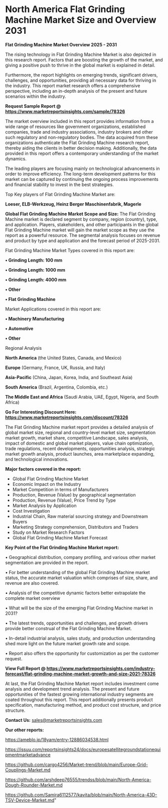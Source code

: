 # North America Flat Grinding Machine Market Size and Overview 2031

<Strong> Flat Grinding Machine Market Overview 2025 - 2031</strong>

The rising technology in Flat Grinding Machine Market is also depicted in this research report. Factors that are boosting the growth of the market, and giving a positive push to thrive in the global market is explained in detail.

Furthermore, the report highlights on emerging trends, significant drivers, challenges, and opportunities, providing all necessary data for thriving in the industry. This report market research offers a comprehensive perspective, including an in-depth analysis of the present and future scenarios within the industry.

<strong>Request Sample Report @ <a href=https://www.marketreportsinsights.com/sample/78326>https://www.marketreportsinsights.com/sample/78326</a></strong>

The market overview included in this report provides information from a wide range of resources like government organizations, established companies, trade and industry associations, industry brokers and other such regulatory and non-regulatory bodies. The data acquired from these organizations authenticate the Flat Grinding Machine research report, thereby aiding the clients in better decision making. Additionally, the data provided in this report offers a contemporary understanding of the market dynamics.

The leading players are focusing mainly on technological advancements in order to improve efficiency. The long-term development patterns for this market can be captured by continuing the ongoing process improvements and financial stability to invest in the best strategies.

Top Key players of Flat Grinding Machine Market are:

<strong>Loeser, ELB-Werkzeug, Heinz Berger Maschinenfabrik, Magerle</strong>

<strong><b>Global Flat Grinding Machine Market Scope and Size:</b></strong>
The Flat Grinding Machine market is declared segment by company, region (country), type, and application. Players, stakeholders, and other participants in the global Flat Grinding Machine market will gain the market scope as they use the report as a powerful resource. The segmental analysis focuses on revenue and product by type and application and the forecast period of 2025-2031.

Flat Grinding Machine Market Types covered in this report are:

<strong>• Grinding Length: 100 mm

• Grinding Length: 1000 mm

• Grinding Length: 4000 mm

• Other

• Flat Grinding Machine</strong>

Market Applications covered in this report are:

<strong>• Machinery Manufacturing

• Automotive

• Other</strong> 

Regional Analysis

<strong>North America</strong> (the United States, Canada, and Mexico)

<strong>Europe</strong> (Germany, France, UK, Russia, and Italy)

<strong>Asia-Pacific</strong> (China, Japan, Korea, India, and Southeast Asia)

<strong>South America</strong> (Brazil, Argentina, Colombia, etc.)

<strong>The Middle East and Africa</strong> (Saudi Arabia, UAE, Egypt, Nigeria, and South Africa)

<strong>Go For Interesting Discount Here: <a href=https://www.marketreportsinsights.com/discount/78326>https://www.marketreportsinsights.com/discount/78326</a></strong>

The Flat Grinding Machine market report provides a detailed analysis of global market size, regional and country-level market size, segmentation market growth, market share, competitive Landscape, sales analysis, impact of domestic and global market players, value chain optimization, trade regulations, recent developments, opportunities analysis, strategic market growth analysis, product launches, area marketplace expanding, and technological innovations.

<strong><b>Major factors covered in the report:</b></strong>
<ul>
  <li>Global Flat Grinding Machine Market </li>
  <li>Economic Impact on the Industry</li>
  <li>Market Competition in terms of Manufacturers</li>
  <li>Production, Revenue (Value) by geographical segmentation</li>
  <li>Production, Revenue (Value), Price Trend by Type</li>
  <li>Market Analysis by Application</li>
  <li>Cost Investigation</li>
  <li>Industrial Chain, Raw material sourcing strategy and Downstream Buyers</li>
  <li>Marketing Strategy comprehension, Distributors and Traders</li>
  <li>Study on Market Research Factors</li>
  <li>Global Flat Grinding Machine Market Forecast</li>
</ul>

<strong><b>Key Point of the Flat Grinding Machine Market report:</b></strong>

• Geographical distribution, company profiling, and various other market segmentation are provided in the report.

• For better understanding of the global Flat Grinding Machine market status, the accurate market valuation which comprises of size, share, and revenue are also covered.

• Analysis of the competitive dynamic factors better extrapolate the complete market overview

• What will be the size of the emerging Flat Grinding Machine market in 2031?

• The latest trends, opportunities and challenges, and growth drivers provide better construal of the Flat Grinding Machine Market.

• In-detail industrial analysis, sales study, and production understanding shed more light on the future market growth rate and scope.

• Report also offers the opportunity for customization as per the customer request.

<strong><b>View Full Report @ <a href=https://www.marketreportsinsights.com/industry-forecast/flat-grinding-machine-market-growth-and-size-2021-78326>https://www.marketreportsinsights.com/industry-forecast/flat-grinding-machine-market-growth-and-size-2021-78326</a></b></strong>


At last, the Flat Grinding Machine Market report includes investment come analysis and development trend analysis. The present and future opportunities of the fastest growing international industry segments are coated throughout this report. This report additionally presents product specification, manufacturing method, and product cost structure, and price structure.

<strong>Contact Us:</strong>
sales@marketreportsinsights.com

<strong>Our other reports:</strong>

<a href=https://ameblo.jp/18yam/entry-12886034538.html>https://ameblo.jp/18yam/entry-12886034538.html</a>

<a href=https://issuu.com/reportsinsights24/docs/europesatellitegroundstationequipmentmarketadvance>https://issuu.com/reportsinsights24/docs/europesatellitegroundstationequipmentmarketadvance</a>

<a href=https://github.com/cargo4256/Market-trend/blob/main/Europe-Grid-Couplings-Market.md>https://github.com/cargo4256/Market-trend/blob/main/Europe-Grid-Couplings-Market.md</a>

<a href=https://github.com/arshdeep76555/trendss/blob/main/North-America-Dough-Rounder-Market.md>https://github.com/arshdeep76555/trendss/blob/main/North-America-Dough-Rounder-Market.md</a>

<a href=https://github.com/Samira6112577/kavita/blob/main/North-America-43D-TSV-Device-Market.md>https://github.com/Samira6112577/kavita/blob/main/North-America-43D-TSV-Device-Market.md</a>"
